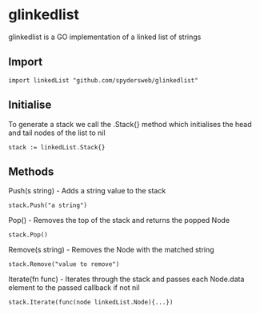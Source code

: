 # glinkedlist
glinkedlist is a GO implementation of a linked list of strings

## Import

    import linkedList "github.com/spydersweb/glinkedlist"

## Initialise

To generate a stack we call the .Stack{} method which initialises the head and tail nodes of the list to nil

    stack := linkedList.Stack{}

## Methods

Push(s string) -  Adds a string value to the stack

    stack.Push("a string")

Pop() - Removes the top of the stack and returns the popped Node

    stack.Pop()

Remove(s string) - Removes the Node with the matched string

    stack.Remove("value to remove")

Iterate(fn func) - Iterates through the stack and passes each Node.data element to the passed callback if not nil 

    stack.Iterate(func(node linkedList.Node){...})